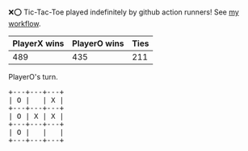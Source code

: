 :x::o: Tic-Tac-Toe played indefinitely by github action runners! See [my workflow](.github/workflows/play.yaml).

|PlayerX wins|PlayerO wins|Ties|
|-|-|-|
|489|435|211|

PlayerO's turn.

<pre>
+---+---+---+
| O |   | X |
+---+---+---+
| O | X | X |
+---+---+---+
| O |   |   |
+---+---+---+
</pre>